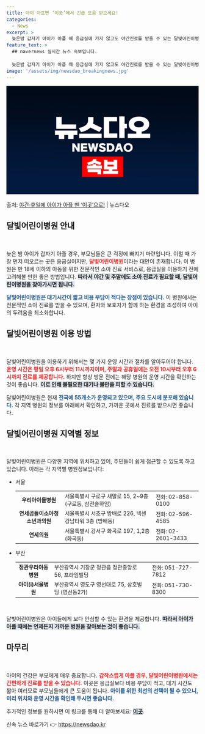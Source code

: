 ```yaml
---
title: 아이 아프면 ‘이곳’에서 긴급 도움 받으세요!
categories:
  - News
excerpt: >
  늦은밤 갑자기 아이가 아플 때 응급실에 가지 않고도 야간진료를 받을 수 있는 달빛어린이병원을 아시나요? 만 …
feature_text: >
  ## navernews 실시간 뉴스 속보입니다.

  늦은밤 갑자기 아이가 아플 때 응급실에 가지 않고도 야간진료를 받을 수 있는 달빛어린이병원을 아시나요? 만 …
image: '/assets/img/newsdao_breakingnews.jpg'
---
```


![뉴스다오 속보](/assets/img/newsdao_breakingnews.jpg)

<p>출처: <a href="https://newsdao.kr/2606" rel="dofollow">야간·휴일에 아이가 아플 땐 ‘이곳’으로!</a> | 뉴스다오</p>

<h2 data-ke-size="size26">달빛어린이병원 안내</h2>

<p data-ke-size="size16">&nbsp;</p> 
늦은 밤 아이가 갑자기 아플 경우, 부모님들은 큰 걱정에 빠지기 마련입니다. 이럴 때 가장 먼저 떠오르는 곳은 응급실이지만, <b><span style="color: #ee2323;">달빛어린이병원</span></b>이라는 대안이 존재합니다. 이 병원은 만 18세 이하의 아동을 위한 전문적인 소아 진료 서비스로, 응급실을 이용하기 전에 고려해볼 만한 좋은 방법입니다. <b><span style="background-color: #21538527;">따라서 야간 및 주말에도 소아 진료가 필요할 때, 달빛어린이병원을 찾아가시면 됩니다.</span></b> 

<b><span style="color: #1a5490;">달빛어린이병원은 대기시간이 짧고 비용 부담이 적다는 장점이 있습니다.</span></b> 이 병원에서는 전문적인 소아 진료를 받을 수 있으며, 환자와 보호자가 함께 하는 환경을 조성하여 아이의 두려움을 최소화합니다. 

<h2 data-ke-size="size26">달빛어린이병원 이용 방법</h2>

<p data-ke-size="size16">&nbsp;</p> 
달빛어린이병원을 이용하기 위해서는 몇 가지 운영 시간과 절차를 알아두어야 합니다. <b><span style="color: #ee2323;">운영 시간은 평일 오후 6시부터 11시까지이며, 주말과 공휴일에는 오전 10시부터 오후 6시까지 진료를 제공합니다.</span></b> 하지만 항상 방문 전에는 해당 병원의 운영 시간을 확인하는 것이 좋습니다. <b><span style="background-color: #21538527;">이로 인해 불필요한 대기나 불만을 피할 수 있습니다.</span></b>

달빛어린이병원은 현재 <b><span style="color: #1a5490;">전국에 55개소가 운영되고 있으며, 주요 도시에 분포해 있습니다.</span></b> 각 지역 병원의 정보를 아래에서 확인하고, 가까운 곳에서 진료를 받으시면 좋습니다.

<h2 data-ke-size="size26">달빛어린이병원 지역별 정보</h2>

<p data-ke-size="size16">&nbsp;</p> 
달빛어린이병원은 다양한 지역에 위치하고 있어, 주민들이 쉽게 접근할 수 있도록 하고 있습니다. 아래는 각 지역별 병원정보입니다:

<ul>
<li>서울</li>
<table>
<tr>
<td style="text-align: center; height: 17px;"><b>우리아이들병원</b></td>
<td>서울특별시 구로구 새말로 15, 2~9층 (구로동, 삼전솔하임)</td>
<td>전화: 02-858-0100</td>
</tr>
<tr>
<td style="text-align: center; height: 17px;"><b>연세곰돌이소아청소년과의원</b></td>
<td>서울특별시 서초구 방배로 226, 넥센강남타워 3층 (방배동)</td>
<td>전화: 02-596-4585</td>
</tr>
<tr>
<td style="text-align: center; height: 17px;"><b>연세의원</b></td>
<td>서울특별시 강서구 화곡로 197, 1,2층 (화곡동)</td>
<td>전화: 02-2601-3433</td>
</tr>
</table>
<li>부산</li>
<table>
<tr>
<td style="text-align: center; height: 17px;"><b>정관우리아동병원</b></td>
<td>부산광역시 기장군 정관읍 정관중앙로 56, 프라임빌딩</td>
<td>전화: 051-727-7812</td>
</tr>
<tr>
<td style="text-align: center; height: 17px;"><b>아이(i)서울병원</b></td>
<td>부산광역시 영도구 영선대로 75, 삼호빌딩 (영선동2가)</td>
<td>전화: 051-730-8300</td>
</tr>
</table>
</ul>

<p data-ke-size="size16">&nbsp;</p> 
달빛어린이병원은 아이들에게 보다 안심할 수 있는 환경을 제공합니다. <b><span style="background-color: #21538527;">따라서 아이가 아플 때에는 언제든지 가까운 병원을 찾아보는 것이 좋습니다.</span></b> 

<h2 data-ke-size="size26">마무리</h2>

<p data-ke-size="size16">&nbsp;</p> 
아이의 건강은 부모에게 매우 중요합니다. <b><span style="color: #ee2323;">갑작스럽게 아플 경우, 달빛어린이병원에서는 간편하게 진료를 받을 수 있습니다.</span></b> 이곳은 응급실보다 비용 부담이 적고, 대기 시간도 짧아 여러모로 부모님들에게 큰 도움이 됩니다. <b><span style="color: #1a5490;">아이를 위한 최선의 선택이 될 수 있으니, 미리 위치와 운영 시간을 확인해 두시면 좋습니다.</span></b>

추가적인 정보를 원하시면 이 링크를 통해 더 알아보세요: <b><span style="background-color: #21538527;">[이곳](https://newsdao.kr/2606)</span></b>. 

신속 뉴스 바로가기 👉 <a href="https://newsdao.kr" rel="dofollow">https://newsdao.kr</a>


